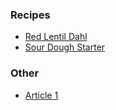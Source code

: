 
### Recipes

- [Red Lentil Dahl](/r/red-lentil-dahl)
- [Sour Dough Starter](/r/sourdough-starter)

### Other

- [Article 1](/article1)
